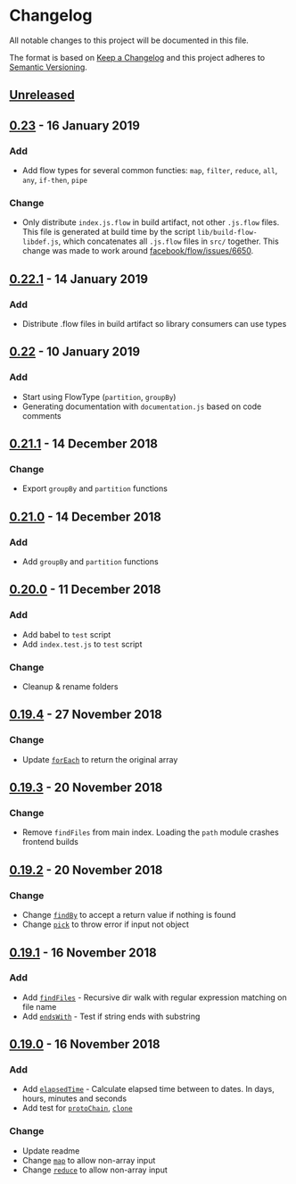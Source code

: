 <!-- markdownlint-disable no-duplicate-header -->

# Changelog

All notable changes to this project will be documented in this file.

The format is based on [Keep a Changelog](http://keepachangelog.com/en/1.0.0/)
and this project adheres to [Semantic Versioning](http://semver.org/spec/v2.0.0.html).

## [Unreleased]

## [0.23] - 16 January 2019

### Add 

- Add flow types for several common functies: `map`, `filter`, `reduce`, `all`,
  `any`, `if-then`, `pipe`

### Change

- Only distribute `index.js.flow` in build artifact, not other `.js.flow` files.
  This file is generated at build time by the script `lib/build-flow-libdef.js`,
  which concatenates all `.js.flow` files in `src/` together. This change was
  made to work around [facebook/flow/issues/6650](https://github.com/facebook/flow/issues/6650).

## [0.22.1] - 14 January 2019

### Add

- Distribute .flow files in build artifact so library consumers can use types

## [0.22] - 10 January 2019

### Add 

- Start using FlowType (`partition`, `groupBy`)
- Generating documentation with `documentation.js` based on code comments

## [0.21.1] - 14 December 2018

### Change

- Export `groupBy` and `partition` functions

## [0.21.0] - 14 December 2018

### Add

- Add `groupBy` and `partition` functions

## [0.20.0] - 11 December 2018

### Add

- Add babel to `test` script
- Add `index.test.js` to `test` script

### Change

- Cleanup & rename folders 

## [0.19.4] - 27 November 2018

### Change

- Update [`forEach`](/src/for-each/for-each) to return the original array

## [0.19.3] - 20 November 2018

### Change

- Remove `findFiles` from main index. Loading the `path` module crashes frontend builds

## [0.19.2] - 20 November 2018

### Change

- Change [`findBy`](/src/find-by/find-by) to accept a return value if nothing is found
- Change [`pick`](/src/object__pick/pick.js) to throw error if input not object

## [0.19.1] - 16 November 2018

### Add

- Add [`findFiles`](/src/find-files/find-files) - Recursive dir walk with regular expression matching on file name
- Add [`endsWith`](/src/ends-with/ends-with) - Test if string ends with substring

## [0.19.0] - 16 November 2018

### Add

- Add [`elapsedTime`](/src/elapsed-time/elapsed-time) - Calculate elapsed time between to dates. In days, hours, minutes and seconds
- Add test for [`protoChain`](/src/core__proto-chain/proto-chain.test.js), [`clone`](/src/core__clone/clone.test.js)

### Change

- Update readme
- Change [`map`](/src/map/map.test.js) to allow non-array input
- Change [`reduce`](/src/reduce/reduce.js) to allow non-array input

[Unreleased]: https://github.com/leeruniek/functies/compare/v0.22...HEAD

[0.23]: https://github.com/leeruniek/functies/compare/v0.22...v0.23
[0.22.1]: https://github.com/leeruniek/functies/compare/v0.22...v0.22.1
[0.22]: https://github.com/leeruniek/functies/compare/v0.21.1...v0.22
[0.21.1]: https://github.com/leeruniek/functies/compare/v0.21.0...v0.21.1
[0.21.0]: https://github.com/leeruniek/functies/compare/v0.20.0...v0.21.0
[0.20.0]: https://github.com/leeruniek/functies/compare/v0.19.4...v0.20.0
[0.19.4]: https://github.com/leeruniek/functies/compare/v0.19.3...v0.19.4
[0.19.3]: https://github.com/leeruniek/functies/compare/v0.19.2...v0.19.3
[0.19.2]: https://github.com/leeruniek/functies/compare/v0.19.1...v0.19.2
[0.19.1]: https://github.com/leeruniek/functies/compare/v0.19.0...v0.19.1
[0.19.0]: https://github.com/leeruniek/functies/compare/v0.19.0
